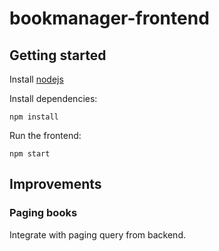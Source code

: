 # bookmanager-frontend

## Getting started

Install [nodejs](https://nodejs.org/en)

Install dependencies:
```shell
npm install
```

Run the frontend:
```shell
npm start
```

## Improvements

### Paging books

Integrate with paging query from backend.

